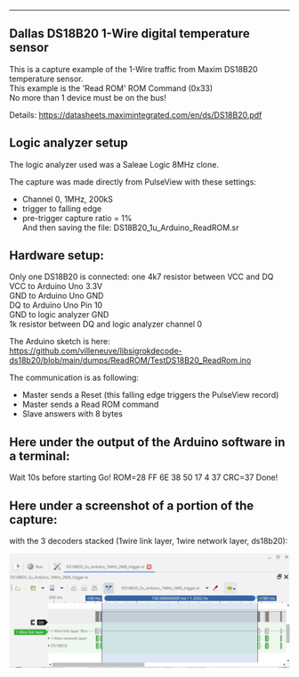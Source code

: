 -----------------------------------------------------------
Dallas DS18B20 1-Wire digital temperature sensor
-------------------------------------------------------------------------------

This is a capture example of the 1-Wire traffic from Maxim DS18B20 temperature sensor.  
This example is the 'Read ROM' ROM Command (0x33)  
No more than 1 device must be on the bus!

Details:
https://datasheets.maximintegrated.com/en/ds/DS18B20.pdf

Logic analyzer setup
--------------------

The logic analyzer used was a Saleae Logic 8MHz clone.

The capture was made directly from PulseView with these settings:
- Channel 0, 1MHz, 200kS
- trigger to falling edge  
- pre-trigger capture ratio = 1%  
And then saving the file: DS18B20_1u_Arduino_ReadROM.sr

Hardware setup:
--------------

Only one DS18B20 is connected:
one 4k7 resistor between VCC and DQ  
VCC to Arduino Uno 3.3V  
GND to Arduino Uno GND  
DQ to Arduino Uno Pin 10  
GND to logic analyzer GND  
1k resistor between DQ and logic analyzer channel 0  

The Arduino sketch is here:  
https://github.com/villeneuve/libsigrokdecode-ds18b20/blob/main/dumps/ReadROM/TestDS18B20_ReadRom.ino  

The communication is as following:
 - Master sends a Reset (this falling edge triggers the PulseView record)
 - Master sends a Read ROM command
 - Slave answers with 8 bytes
 
Here under the output of the Arduino software in a terminal:
------------------------------------------------------------

Wait 10s before starting
Go!
ROM=28 FF 6E 38 50 17 4 37  CRC=37
Done!

Here under a screenshot of a portion of the capture:
----------------------------------------------------
with the 3 decoders stacked (1wire link layer, 1wire network layer, ds18b20):  

 
 <img src="https://github.com/villeneuve/libsigrokdecode-ds18b20/blob/main/screenshots/Screenshot 2021-10-02 11.40.04.png">

